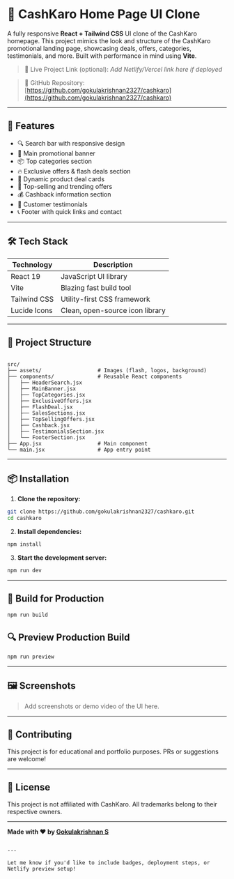 
# 💸 CashKaro Home Page UI Clone

A fully responsive **React + Tailwind CSS** UI clone of the CashKaro homepage. This project mimics the look and structure of the CashKaro promotional landing page, showcasing deals, offers, categories, testimonials, and more. Built with performance in mind using **Vite**.

> 🔗 Live Project Link (optional): _Add Netlify/Vercel link here if deployed_

> 📂 GitHub Repository: [https://github.com/gokulakrishnan2327/cashkaro](https://github.com/gokulakrishnan2327/cashkaro)

---

## 🚀 Features

- 🔍 Search bar with responsive design
- 📣 Main promotional banner
- 📦 Top categories section
- 🔥 Exclusive offers & flash deals section
- 🎯 Dynamic product deal cards
- 🛒 Top-selling and trending offers
- 💰 Cashback information section
- 👥 Customer testimonials
- 📞 Footer with quick links and contact

---

## 🛠️ Tech Stack

| Technology     | Description                         |
|----------------|-------------------------------------|
| React 19       | JavaScript UI library               |
| Vite           | Blazing fast build tool             |
| Tailwind CSS   | Utility-first CSS framework         |
| Lucide Icons   | Clean, open-source icon library     |

---

## 📁 Project Structure

```

src/
├── assets/                  # Images (flash, logos, background)
├── components/              # Reusable React components
│   ├── HeaderSearch.jsx
│   ├── MainBanner.jsx
│   ├── TopCategories.jsx
│   ├── ExclusiveOffers.jsx
│   ├── FlashDeal.jsx
│   ├── SalesSections.jsx
│   ├── TopSellingOffers.jsx
│   ├── Cashback.jsx
│   ├── TestimonialsSection.jsx
│   └── FooterSection.jsx
├── App.jsx                  # Main component
└── main.jsx                 # App entry point

````

---

## 📦 Installation

1. **Clone the repository:**

```bash
git clone https://github.com/gokulakrishnan2327/cashkaro.git
cd cashkaro
````

2. **Install dependencies:**

```bash
npm install
```

3. **Start the development server:**

```bash
npm run dev
```

---

## 🧪 Build for Production

```bash
npm run build
```

## 🔍 Preview Production Build

```bash
npm run preview
```

---

## 🖼️ Screenshots

> Add screenshots or demo video of the UI here.

---

## 🤝 Contributing

This project is for educational and portfolio purposes. PRs or suggestions are welcome!

---

## 📄 License

This project is not affiliated with CashKaro. All trademarks belong to their respective owners.

---

**Made with ❤️ by [Gokulakrishnan S](https://github.com/gokulakrishnan2327)**

```

---

Let me know if you'd like to include badges, deployment steps, or Netlify preview setup!
```
